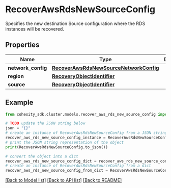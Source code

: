 # RecoverAwsRdsNewSourceConfig

Specifies the new destination Source configuration where the RDS instances will be recovered.

## Properties

Name | Type | Description | Notes
------------ | ------------- | ------------- | -------------
**network_config** | [**RecoverAwsRdsNewSourceNetworkConfig**](RecoverAwsRdsNewSourceNetworkConfig.md) |  | 
**region** | [**RecoveryObjectIdentifier**](RecoveryObjectIdentifier.md) |  | 
**source** | [**RecoveryObjectIdentifier**](RecoveryObjectIdentifier.md) |  | 

## Example

```python
from cohesity_sdk.cluster.models.recover_aws_rds_new_source_config import RecoverAwsRdsNewSourceConfig

# TODO update the JSON string below
json = "{}"
# create an instance of RecoverAwsRdsNewSourceConfig from a JSON string
recover_aws_rds_new_source_config_instance = RecoverAwsRdsNewSourceConfig.from_json(json)
# print the JSON string representation of the object
print(RecoverAwsRdsNewSourceConfig.to_json())

# convert the object into a dict
recover_aws_rds_new_source_config_dict = recover_aws_rds_new_source_config_instance.to_dict()
# create an instance of RecoverAwsRdsNewSourceConfig from a dict
recover_aws_rds_new_source_config_from_dict = RecoverAwsRdsNewSourceConfig.from_dict(recover_aws_rds_new_source_config_dict)
```
[[Back to Model list]](../README.md#documentation-for-models) [[Back to API list]](../README.md#documentation-for-api-endpoints) [[Back to README]](../README.md)


